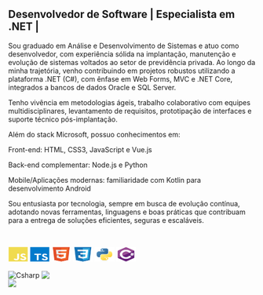 ## Desenvolvedor de Software | Especialista em .NET |

Sou graduado em Análise e Desenvolvimento de Sistemas e atuo como desenvolvedor, com experiência sólida na implantação, manutenção e evolução de sistemas voltados ao setor de previdência privada. Ao longo da minha trajetória, venho contribuindo em projetos robustos utilizando a plataforma .NET (C#), com ênfase em Web Forms, MVC e .NET Core, integrados a bancos de dados Oracle e SQL Server.

Tenho vivência em metodologias ágeis, trabalho colaborativo com equipes multidisciplinares, levantamento de requisitos, prototipação de interfaces e suporte técnico pós-implantação.

Além do stack Microsoft, possuo conhecimentos em:

Front-end: HTML, CSS3, JavaScript e Vue.js

Back-end complementar: Node.js e Python

Mobile/Aplicações modernas: familiaridade com Kotlin para desenvolvimento Android

Sou entusiasta por tecnologia, sempre em busca de evolução contínua, adotando novas ferramentas, linguagens e boas práticas que contribuam para a entrega de soluções eficientes, seguras e escaláveis.
   ##
<div style="display: inline_block"><br>
  <img align="center" alt="Js" height="30" width="40" src="https://raw.githubusercontent.com/devicons/devicon/master/icons/javascript/javascript-plain.svg">
  <img align="center" alt="Ts" height="30" width="40" src="https://raw.githubusercontent.com/devicons/devicon/master/icons/typescript/typescript-plain.svg">
  <img align="center" alt="HTML" height="30" width="40" src="https://raw.githubusercontent.com/devicons/devicon/master/icons/html5/html5-original.svg">
  <img align="center" alt="CSS" height="30" width="40" src="https://raw.githubusercontent.com/devicons/devicon/master/icons/css3/css3-original.svg">
  <img align="center" alt="Python" height="30" width="40" src="https://raw.githubusercontent.com/devicons/devicon/master/icons/python/python-original.svg">
  <img align="center" alt="Csharp" height="30" width="40" src="https://raw.githubusercontent.com/devicons/devicon/master/icons/csharp/csharp-original.svg">
</div>

<div style="display: inline_block">
  <br/>
  <img align="center" alt="Csharp" height="200" src="https://github-readme-stats.vercel.app/api?username=joselsantospqt&theme=monokai&show_icons=true">
  <img height=200 align="center" src="https://github-readme-stats.vercel.app/api/top-langs?username=joselsantospqt&layout=compact&langs_count=8&ctheme=monokai" />
  <br/>
</div>

<div> 
  <a href="[https://www.linkedin.com/in/rafaella-ballerini-45875016a](https://www.linkedin.com/in/jos%C3%A9-ricardo-lima-dos-santos-pereira-13186599/)" target="_blank"><img src="https://img.shields.io/badge/-LinkedIn-%230077B5?style=for-the-badge&logo=linkedin&logoColor=white" target="_blank"></a> 
  
</div>
